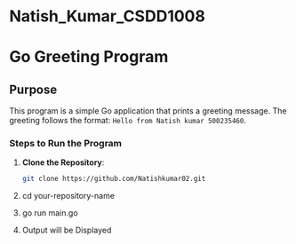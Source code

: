 ﻿# Natish_Kumar_CSDD1008
 # Go Greeting Program

## Purpose
This program is a simple Go application that prints a greeting message. The greeting follows the format: `Hello from Natish kumar 500235460`.

### Steps to Run the Program

1. **Clone the Repository**:
   ```sh
   git clone https://github.com/Natishkumar02.git

2. cd your-repository-name

3. go run main.go

4. Output will be Displayed
